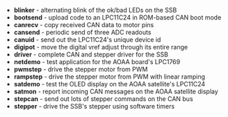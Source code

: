 * **blinker** - alternating blink of the ok/bad LEDs on the SSB
* **bootsend** - upload code to an LPC11C24 in ROM-based CAN boot mode
* **canrecv** - copy received CAN data to motor pins
* **cansend** - periodic send of three ADC readouts
* **canuid** - send out the LPC11C24's unique device id
* **digipot** - move the digital vref adjust through its entire range
* **driver** - complete CAN and stepper driver for the SSB
* **netdemo** - test application for the AOAA board's LPC1769
* **pwmstep** - drive the stepper motor from PWM
* **rampstep** - drive the stepper motor from PWM with linear ramping
* **satdemo** - test the OLED display on the AOAA satellite's LPC11C24
* **satmon** - report incoming CAN messages on the AOAA satellite display
* **stepcan** - send out lots of stepper commands on the CAN bus
* **stepper** - drive the SSB's stepper using software timers
